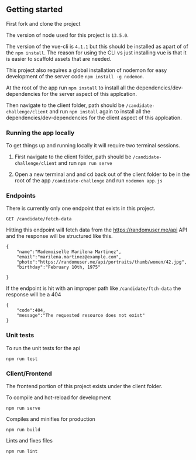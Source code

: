 ## Getting started

First fork and clone the project

The version of node used for this project is `13.5.0`.

The version of the vue-cli is `4.1.1` but this should be installed as apart of of the `npm install`. The reason for using the CLI vs just installing vue is that it is easier to scaffold assets that are needed.

This project also requires a global installation of nodemon for easy development of the server code `npm install -g nodemon`.

At the root of the app run `npm install` to install all the dependencies/dev-dependencies for the server aspect of this applcation.

Then navigate to the client folder, path should be `/candidate-challenge/client` and run `npm install` again to install all the dependencies/dev-dependencies for the client aspect of this applcation.




### Running the app locally

To get things up and running locally it will require two terminal sessions.
    
1) First navigate to the client folder, path should be `/candidate-challenge/client` and run `npm run serve`

2) Open a new terminal and and cd back out of the client folder to be in the root of the app `/candidate-challenge` and run `nodemon app.js`

### Endpoints

There is currently only one endpoint that exists in this project.

```
GET /candidate/fetch-data

```

Hitting this endpoint will fetch data from the https://randomuser.me/api API and the response will be structured like this.

```
{
    "name":"Mademoiselle Marilena Martinez",
    "email":"marilena.martinez@example.com",
    "photo":"https://randomuser.me/api/portraits/thumb/women/42.jpg",
    "birthday":"February 10th, 1975"

}
```

If the endpoint is hit with an improper path like `/candidate/ftch-data` the response will be a 404

```
{
    "code":404,
    "message":"The requested resource does not exist"
}
```

### Unit tests 

To run the unit tests for the api

```
npm run test
```

### Client/Frontend

The frontend portion of this project exists under the client folder.

To compile and hot-reload for development

```
npm run serve
```

Compiles and minifies for production

```
npm run build
```

Lints and fixes files

```
npm run lint
```
